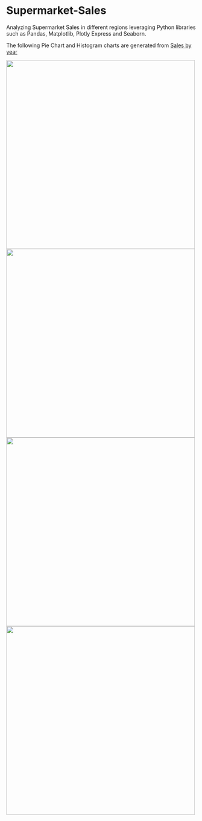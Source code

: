 # Supermarket-Sales
Analyzing Supermarket Sales in different regions leveraging Python libraries such as Pandas, Matplotlib, Plotly Express and Seaborn.

The following Pie Chart and Histogram charts are generated from [Sales by year](https://github.com/Navyashree-R13/Supermarket-Sales/blob/main/microcourses-project/SalesDataAnalysis.py)

<img src= "https://github.com/Navyashree-R13/Supermarket-Sales/assets/73741300/3c14eee4-6338-48ef-8984-faeb1c7b15c0" width="500" height="500">

<img src= "https://github.com/Navyashree-R13/Supermarket-Sales/assets/73741300/2071d54f-69a6-477e-88b5-fca83b4fba5b" width="500" height="500">

<img src= "https://github.com/Navyashree-R13/Supermarket-Sales/assets/73741300/ad3b80f7-c448-40a0-95ea-1a6af45374da" width="500" height="500">

<img src= "https://github.com/Navyashree-R13/Supermarket-Sales/assets/73741300/19dbe6f0-8c22-4f2b-b09b-1fe5195d14ac" width="500" height="500">
